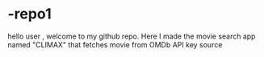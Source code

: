 # -repo1

hello user , welcome to my github repo. 
Here I made the movie search app named "CLIMAX" that fetches movie from OMDb API key source
